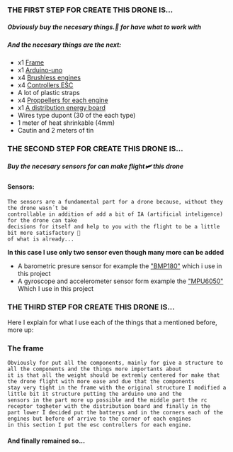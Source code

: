 ### THE FIRST STEP FOR CREATE THIS DRONE IS...
##### Obviously buy the necesary things.💸 for have what to work with 
##### And the necesary things are the next:

- x1 [Frame](https://github.com/YxMARCKxY/Drone/blob/master/images/FRAME.png)
- x1 [Arduino-uno](https://github.com/YxMARCKxY/Drone/blob/master/images/ARDUINO%20UNO.jpg)
- x4 [Brushless engines](https://github.com/YxMARCKxY/Drone/blob/master/images/BRUSHLESS%20ENGINE.jpg)
- x4 [Controllers ESC](https://github.com/YxMARCKxY/Drone/blob/master/images/ESC%20CONTROLLER.png)
- A lot of plastic straps
- x4 [Proppellers for each engine](https://github.com/YxMARCKxY/Drone/blob/master/images/PROPPELLERS.jpg)
- x1 [A distribution energy board](https://github.com/YxMARCKxY/Drone/blob/master/images/DISTRIBUTION%20ENERGY%20BOARD.jpg)
- Wires type dupont (30 of the each type)
- 1 meter of heat shrinkable (4mm)
- Cautin and 2 meters of tin


### THE SECOND STEP FOR CREATE THIS DRONE IS...
##### Buy the necesary sensors for can make flight🛩️ this drone 
#### Sensors:
```
The sensors are a fundamental part for a drone because, without they the drone wasn´t be 
controllable in addition of add a bit of IA (artificial inteligence) for the drone can take 
decisions for itself and help to you with the flight to be a little bit more satisfactory 🤩 
of what is already...
```
**In this case I use only two sensor even though many more can be added**
- A  barometric presure sensor for example the ["BMP180"](/images/BMP180.jpg) which i use in this project
- A gyroscope and accelerometer sensor form example the ["MPU6050"](/images/MPU6050.jpg) Which I use in this project

### THE THIRD STEP FOR CREATE THIS DRONE IS...

Here I explain for what I use each of the things that a mentioned before, more up:

### The frame 
```
Obviously for put all the components, mainly for give a structure to all the components and the things more importants about 
it is that all the weight should be extremly centered for make that the drone flight with more ease and due that the components 
stay very tight in the frame with the original structure I modified a little bit it structure putting the arduino uno and the
sensors in the part more up possible and the middle part the rc receptor togheter with the distribution board and finally in the 
part lower I decided put the batterys and in the corners each of the engines but before of arrive to the corner of each engines 
in this section I put the esc controllers for each engine.
```
#### And finally remained so...

